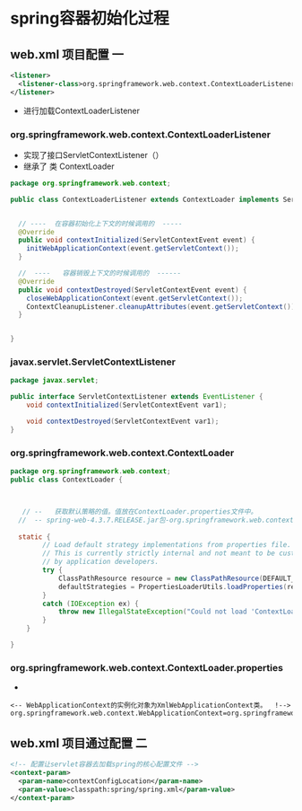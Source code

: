 # spring容器初始化过程

## web.xml 项目配置 一

```xml
<listener>
  <listener-class>org.springframework.web.context.ContextLoaderListener</listener-class>
</listener>
```

- 进行加载ContextLoaderListener



### org.springframework.web.context.ContextLoaderListener

- 实现了接口ServletContextListener（）
- 继承了 类 ContextLoader

```java
package org.springframework.web.context;

public class ContextLoaderListener extends ContextLoader implements ServletContextListener {


  // ----  在容器初始化上下文的时候调用的  -----
  @Override
  public void contextInitialized(ServletContextEvent event) {
    initWebApplicationContext(event.getServletContext());
  }

  //  ----   容器销毁上下文的时候调用的  ------
  @Override
  public void contextDestroyed(ServletContextEvent event) {
    closeWebApplicationContext(event.getServletContext());
    ContextCleanupListener.cleanupAttributes(event.getServletContext());
  }


}
```



###  javax.servlet.ServletContextListener

```java
package javax.servlet;

public interface ServletContextListener extends EventListener {
    void contextInitialized(ServletContextEvent var1);

    void contextDestroyed(ServletContextEvent var1);
}
```



### org.springframework.web.context.ContextLoader

```java
package org.springframework.web.context;
public class ContextLoader {



   // --   获取默认策略的值。值放在ContextLoader.properties文件中。    
  //  -- spring-web-4.3.7.RELEASE.jar包-org.springframework.web.context.ContextLoader.properties
  
  static {
		// Load default strategy implementations from properties file.
		// This is currently strictly internal and not meant to be customized
		// by application developers.
		try {
			ClassPathResource resource = new ClassPathResource(DEFAULT_STRATEGIES_PATH, ContextLoader.class);
			defaultStrategies = PropertiesLoaderUtils.loadProperties(resource);
		}
		catch (IOException ex) {
			throw new IllegalStateException("Could not load 'ContextLoader.properties': " + ex.getMessage());
		}
	}

}
```





### org.springframework.web.context.ContextLoader.properties

- ​

```properties
<-- WebApplicationContext的实例化对象为XmlWebApplicationContext类。  !-->
org.springframework.web.context.WebApplicationContext=org.springframework.web.context.support.XmlWebApplicationContext

```



## web.xml 项目通过配置 二

```xml
<!-- 配置让servlet容器去加载spring的核心配置文件 -->
<context-param>
  <param-name>contextConfigLocation</param-name>
  <param-value>classpath:spring/spring.xml</param-value>
</context-param>
```



